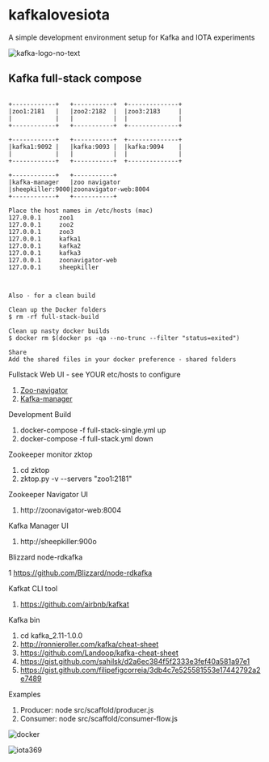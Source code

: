 # kafkalovesiota
A simple development environment setup for Kafka and IOTA experiments

![kafka-logo-no-text](https://user-images.githubusercontent.com/993459/36943840-04009b4c-1f56-11e8-8191-d848d85b83ca.png)

## Kafka full-stack compose

```
                           
+------------+   +-----------+  +--------------+
|zoo1:2181   |   |zoo2:2182  |  |zoo3:2183     |
|            |   |           |  |              |
+------------+   +-----------+  +--------------+

+------------+   +-----------+  +--------------+
|kafka1:9092 |   |kafka:9093 |  |kafka:9094    |
|            |   |           |  |              |
+------------+   +-----------+  +--------------+

+------------+   +-----------+
|kafka-manager   |zoo navigator
|sheepkiller:9000|zoonavigator-web:8004
+------------+   +-----------+
 
Place the host names in /etc/hosts (mac)
127.0.0.1     zoo1
127.0.0.1     zoo2
127.0.0.1     zoo3
127.0.0.1     kafka1
127.0.0.1     kafka2
127.0.0.1     kafka3
127.0.0.1     zoonavigator-web
127.0.0.1     sheepkiller



Also - for a clean build 

Clean up the Docker folders
$ rm -rf full-stack-build

Clean up nasty docker builds
$ docker rm $(docker ps -qa --no-trunc --filter "status=exited")

Share
Add the shared files in your docker preference - shared folders

```

Fullstack Web UI - see YOUR etc/hosts to configure

1. [Zoo-navigator](http://zoonavigator-web:8004)
2. [Kafka-manager](http://sheepkiller:9000)



Development Build

1. docker-compose -f full-stack-single.yml up
2. docker-compose -f full-stack.yml down

Zookeeper monitor zktop

1. cd zktop
2. zktop.py -v --servers "zoo1:2181"

Zookeeper Navigator UI

1. http://zoonavigator-web:8004

Kafka Manager UI

1. http://sheepkiller:900o

Blizzard node-rdkafka

1 https://github.com/Blizzard/node-rdkafka

Kafkat CLI tool

1. https://github.com/airbnb/kafkat

Kafka bin

1. cd kafka_2.11-1.0.0
2. http://ronnieroller.com/kafka/cheat-sheet
3. https://github.com/Landoop/kafka-cheat-sheet
4. https://gist.github.com/sahilsk/d2a6ec384f5f2333e3fef40a581a97e1
5. https://gist.github.com/filipefigcorreia/3db4c7e525581553e17442792a2e7489

Examples

1. Producer: node src/scaffold/producer.js 
2. Consumer: node src/scaffold/consumer-flow.js

![docker](https://user-images.githubusercontent.com/993459/36943874-a1dfa61e-1f56-11e8-9123-bba34f8192bd.png)

![iota369](https://user-images.githubusercontent.com/993459/35762946-de9bdea8-0866-11e8-8427-f0924b28b445.png)